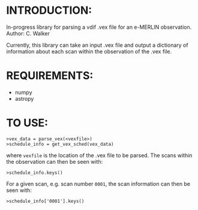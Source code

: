 # INTRODUCTION:

In-progress library for parsing a vdif .vex file for an e-MERLIN observation.
Author: C. Walker

Currently, this library can take an input .vex file and output a dictionary of
information about each scan within the observation of the .vex file.

# REQUIREMENTS:
- numpy
- astropy

# TO USE:

```
>vex_data = parse_vex(<vexfile>)
>schedule_info = get_vex_sched(vex_data)
```
where `vexfile` is the location of the .vex file to be parsed. The scans within the observation can then be seen with:

```
>schedule_info.keys()
```

For a given scan, e.g. scan number `0001`, the scan information can then be seen with:

```
>schedule_info['0001'].keys()
```


